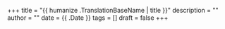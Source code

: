 +++
title = "{{ humanize .TranslationBaseName | title }}"
description = ""
author = ""
date = {{ .Date }}
tags = []
draft = false
+++